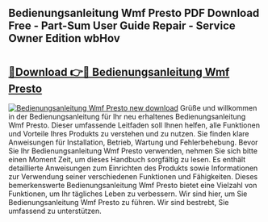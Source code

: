 ## Bedienungsanleitung Wmf Presto PDF Download Free - Part-Sum User Guide Repair - Service Owner Edition wbHov

# <h2><a href="http://df2lnq.blite.top/?on=Bedienungsanleitung+Wmf+Presto">🔗Download 👉🔴 Bedienungsanleitung Wmf Presto</a></h2>

[![Bedienungsanleitung Wmf Presto new download](https://i.imgur.com/lujVjoI.png)](http://df2lnq.blite.top/?on=Bedienungsanleitung+Wmf+Presto)
Grüße und willkommen in der Bedienungsanleitung für Ihr neu erhaltenes Bedienungsanleitung Wmf Presto. Dieser umfassende Leitfaden soll Ihnen helfen, alle Funktionen und Vorteile Ihres Produkts zu verstehen und zu nutzen. Sie finden klare Anweisungen für Installation, Betrieb, Wartung und Fehlerbehebung. Bevor Sie Ihr Bedienungsanleitung Wmf Presto verwenden, nehmen Sie sich bitte einen Moment Zeit, um dieses Handbuch sorgfältig zu lesen. Es enthält detaillierte Anweisungen zum Einrichten des Produkts sowie Informationen zur Verwendung seiner verschiedenen Funktionen und Fähigkeiten. Dieses bemerkenswerte Bedienungsanleitung Wmf Presto bietet eine Vielzahl von Funktionen, um Ihr tägliches Leben zu verbessern. Wir sind hier, um Sie Bedienungsanleitung Wmf Presto zu führen. Wir sind bestrebt, Sie umfassend zu unterstützen.
